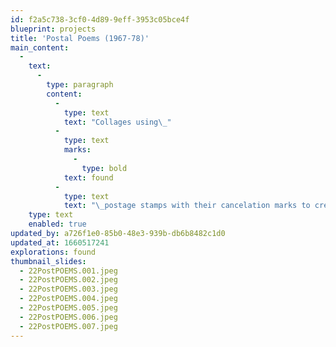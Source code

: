 ```yaml
---
id: f2a5c738-3cf0-4d89-9eff-3953c05bce4f
blueprint: projects
title: 'Postal Poems (1967-78)'
main_content:
  -
    text:
      -
        type: paragraph
        content:
          -
            type: text
            text: "Collages using\_"
          -
            type: text
            marks:
              -
                type: bold
            text: found
          -
            type: text
            text: "\_postage stamps with their cancelation marks to create concrete poems."
    type: text
    enabled: true
updated_by: a726f1e0-85b0-48e3-939b-db6b8482c1d0
updated_at: 1660517241
explorations: found
thumbnail_slides:
  - 22PostPOEMS.001.jpeg
  - 22PostPOEMS.002.jpeg
  - 22PostPOEMS.003.jpeg
  - 22PostPOEMS.004.jpeg
  - 22PostPOEMS.005.jpeg
  - 22PostPOEMS.006.jpeg
  - 22PostPOEMS.007.jpeg
---
```

